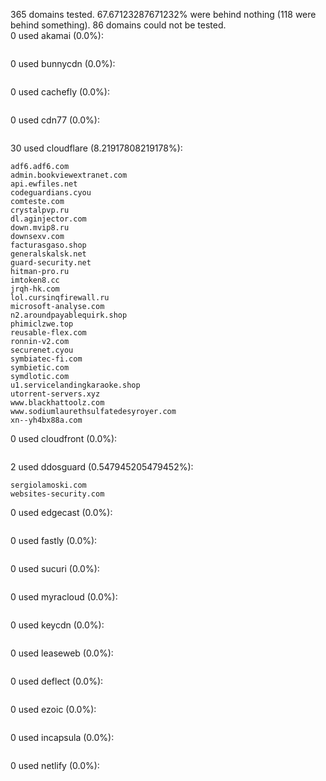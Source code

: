 365 domains tested. 67.67123287671232% were behind nothing (118 were behind something). 86 domains could not be tested.<br>
0 used akamai (0.0%):
```

```

0 used bunnycdn (0.0%):
```

```

0 used cachefly (0.0%):
```

```

0 used cdn77 (0.0%):
```

```

30 used cloudflare (8.21917808219178%):
```
adf6.adf6.com
admin.bookviewextranet.com
api.ewfiles.net
codeguardians.cyou
comteste.com
crystalpvp.ru
dl.aginjector.com
down.mvip8.ru
downsexv.com
facturasgaso.shop
generalskalsk.net
guard-security.net
hitman-pro.ru
imtoken8.cc
jrqh-hk.com
lol.cursinqfirewall.ru
microsoft-analyse.com
n2.aroundpayablequirk.shop
phimiclzwe.top
reusable-flex.com
ronnin-v2.com
securenet.cyou
symbiatec-fi.com
symbietic.com
symdlotic.com
u1.servicelandingkaraoke.shop
utorrent-servers.xyz
www.blackhattoolz.com
www.sodiumlaurethsulfatedesyroyer.com
xn--yh4bx88a.com
```

0 used cloudfront (0.0%):
```

```

2 used ddosguard (0.547945205479452%):
```
sergiolamoski.com
websites-security.com
```

0 used edgecast (0.0%):
```

```

0 used fastly (0.0%):
```

```

0 used sucuri (0.0%):
```

```

0 used myracloud (0.0%):
```

```

0 used keycdn (0.0%):
```

```

0 used leaseweb (0.0%):
```

```

0 used deflect (0.0%):
```

```

0 used ezoic (0.0%):
```

```

0 used incapsula (0.0%):
```

```

0 used netlify (0.0%):
```

```
